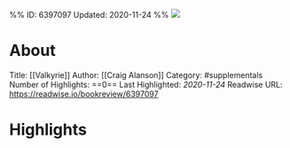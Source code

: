%%
ID: 6397097
Updated: 2020-11-24
%%
![](https://images-na.ssl-images-amazon.com/images/I/41B25L09VgL._SL500_.jpg)

# About
Title: [[Valkyrie]]
Author: [[Craig Alanson]]
Category: #supplementals
Number of Highlights: ==0==
Last Highlighted: *2020-11-24*
Readwise URL: https://readwise.io/bookreview/6397097

# Highlights 